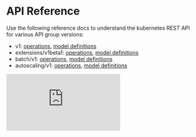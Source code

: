 <!-- BEGIN MUNGE: UNVERSIONED_WARNING -->


<!-- END MUNGE: UNVERSIONED_WARNING -->

# API Reference

Use the following reference docs to understand the kubernetes REST API for various API group versions:

* v1: [operations](https://htmlpreview.github.io/?https://github.com/kubernetes/kubernetes/blob/v1.3.0-beta.0/docs/api-reference/v1/operations.html), [model definitions](https://htmlpreview.github.io/?https://github.com/kubernetes/kubernetes/blob/v1.3.0-beta.0/docs/api-reference/v1/definitions.html)
* extensions/v1beta1: [operations](https://htmlpreview.github.io/?https://github.com/kubernetes/kubernetes/blob/v1.3.0-beta.0/docs/api-reference/extensions/v1beta1/operations.html), [model definitions](https://htmlpreview.github.io/?https://github.com/kubernetes/kubernetes/blob/v1.3.0-beta.0/docs/api-reference/extensions/v1beta1/definitions.html)
* batch/v1: [operations](https://htmlpreview.github.io/?https://github.com/kubernetes/kubernetes/blob/v1.3.0-beta.0/docs/api-reference/batch/v1/operations.html), [model definitions](https://htmlpreview.github.io/?https://github.com/kubernetes/kubernetes/blob/v1.3.0-beta.0/docs/api-reference/batch/v1/definitions.html)
* autoscaling/v1: [operations](https://htmlpreview.github.io/?https://github.com/kubernetes/kubernetes/blob/v1.3.0-beta.0/docs/api-reference/autoscaling/v1/operations.html), [model definitions](https://htmlpreview.github.io/?https://github.com/kubernetes/kubernetes/blob/v1.3.0-beta.0/docs/api-reference/autoscaling/v1/definitions.html)




<!-- BEGIN MUNGE: IS_VERSIONED -->
<!-- TAG IS_VERSIONED -->
<!-- END MUNGE: IS_VERSIONED -->


<!-- BEGIN MUNGE: GENERATED_ANALYTICS -->
[![Analytics](https://kubernetes-site.appspot.com/UA-36037335-10/GitHub/docs/api-reference/README.md?pixel)]()
<!-- END MUNGE: GENERATED_ANALYTICS -->
